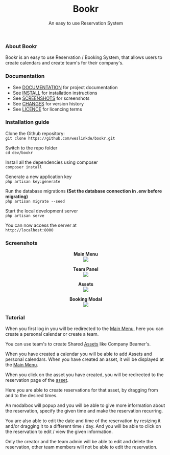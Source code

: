 <div align="center">
    <h1>Bookr</h1>
    <p>An easy to use Reservation System</p>
</div>
<br>

### About Bookr
Bookr is an easy to use Reservation / Booking System, that allows users to create calendars and create team's for their company's.

### Documentation
<ul>
    <li>
        See <a href="#documentation">DOCUMENTATION</a> for project documentation
    </li>
    <li>
        See <a href="#installation-guide">INSTALL</a> for installation instructions
    </li>
    <li>
        See <a href="#screenshots">SCREENSHOTS</a> for screenshots
    </li>
    <li>
        See <a href="https://github.com/weslinkde/bookr/commits/develop">CHANGES</a> for version history
    </li>
    <li>
        See <a href="https://github.com/weslinkde/bookr/blob/develop/LICENSE">LICENCE</a> for licencing terms
    </li>
</ul>

### Installation guide
Clone the Github repository: <br>
```git clone https://github.com/weslinkde/bookr.git```

Switch to the repo folder <br>
```cd dev/bookr```

Install all the dependencies using composer <br>
```composer install```

Generate a new application key <br>
```php artisan key:generate```

Run the database migrations <b>(Set the database connection in .env before migrating)</b> <br>
```php artisan migrate --seed```

Start the local development server <br>
```php artisan serve```

You can now access the server at <br>
 ```http://localhost:8000```

### Screenshots
<div align="center">
<b>
Main Menu <br>
<img src="https://github.com/weslinkde/bookr/blob/develop/screenshots/Bookr-Main-Menu" rel="Bookr Main Menu">

Team Panel <br>
<img src="https://github.com/weslinkde/bookr/blob/develop/screenshots/Bookr-Team-Panel" rel="Bookr Team Panel">

Assets <br>
<img src="https://github.com/weslinkde/bookr/blob/develop/screenshots/Bookr-Calendar-Example" rel="Bookr Calendar Example">

Booking Modal <br>
<img src="https://github.com/weslinkde/bookr/blob/develop/screenshots/Bookr-Calendar-Modal" rel="Bookr Calendar Modal">
</b>
</div>

### Tutorial
When you first log in you will be redirected to the <a href="#screenshots">Main Menu</a>, here you can create a personal calendar or create a team.

You can use team's to create Shared <a href="#screenshots">Assets</a> like Company Beamer's.

When you have created a calendar you will be able to add Assets and personal calendars. When you have created an asset, it will be displayed at the <a href="#screenshots">Main Menu</a>.

When you click on the asset you have created, you will be redirected to the reservation page of the <a href="#screenshots">asset</a>.

Here you are able to create reservations for that asset, by dragging from and to the desired times.

An modalbox will popup and you will be able to give more information about the reservation, specify the given time and make the reservation recurring.

You are also able to edit the date and time of the reservation by resizing it and/or dragging it to a different time / day. And you will be able to click on the reservation to edit / view the given information.

Only the creator and the team admin will be able to edit and delete the reservation, other team members will not be able to edit the reservation.